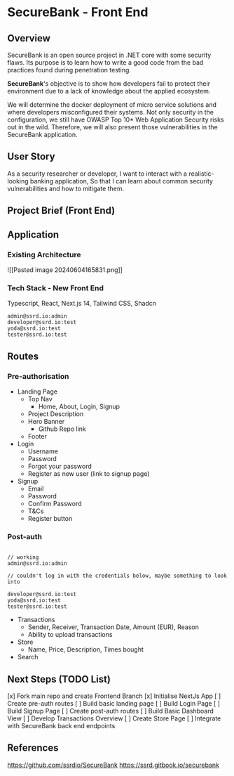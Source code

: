 # SecureBank - Front End 

## Overview
SecureBank is an open source project in .NET core with some security flaws. Its purpose is to learn how to write a good code from the bad practices found during penetration testing.

**SecureBank**'s objective is to show how developers fail to protect their environment due to a lack of knowledge about the applied ecosystem. 

We will determine the docker deployment of micro service solutions and where developers misconfigured their systems. Not only security in the configuration, we still have OWASP Top 10* Web Application Security risks out in the wild. Therefore, we will also present those vulnerabilities in the SecureBank application.

## User Story 

As a security researcher or developer, I want to interact with a realistic-looking banking application, So that I can learn about common security vulnerabilities and how to mitigate them.


## Project Brief (Front End)


## Application

### Existing Architecture 
![[Pasted image 20240604165831.png]]


### Tech Stack - New Front End 

Typescript, React, Next.js 14, Tailwind CSS, Shadcn 


```
admin@ssrd.io:admin
developer@ssrd.io:test
yoda@ssrd.io:test
tester@ssrd.io:test
```


## Routes 

### Pre-authorisation 
- Landing Page
	- Top Nav 
		- Home, About, Login, Signup 
	- Project Description 
	- Hero Banner 
		- Github Repo link 
	- Footer 
- Login
	- Username 
	- Password 
	- Forgot your password 
	- Register as new user (link to signup page)
- Signup 
	- Email 
	- Password
	- Confirm Password
	- T&Cs 
	- Register button 
### Post-auth 

``` 

// working 
admin@ssrd.io:admin

// couldn't log in with the credentials below, maybe something to look into 

developer@ssrd.io:test
yoda@ssrd.io:test
tester@ssrd.io:test
```

* Transactions
	* Sender, Receiver, Transaction Date, Amount (EUR), Reason
	* Ability to upload transactions 
* Store
	* Name, Price, Description, Times bought
* Search 

## Next Steps (TODO List)

[x] Fork main repo and create Frontend Branch
[x] Initialise NextJs App
[ ] Create pre-auth routes 
[ ] Build basic landing page 
[ ] Build Login Page
[ ] Build Signup Page
[ ] Create post-auth routes 
[ ] Build Basic Dashboard View
[ ] Develop Transactions Overview
[ ] Create Store Page
[ ] Integrate with SecureBank back end endpoints 


## References

https://github.com/ssrdio/SecureBank
https://ssrd.gitbook.io/securebank

